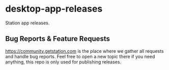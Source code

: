 # desktop-app-releases
Station app releases.

## Bug Reports & Feature Requests

https://community.getstation.com is the place where we gather all requests and handle bug reports. Feel free to open a new topic there if you need anything, this repo is only used for publishing releases.
